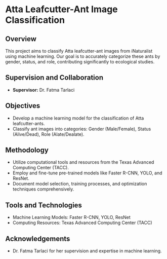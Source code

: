 # Atta Leafcutter-Ant Image Classification

## Overview
This project aims to classify Atta leafcutter-ant images from iNaturalist using machine learning. Our goal is to accurately categorize these ants by gender, status, and role, contributing significantly to ecological studies.

## Supervision and Collaboration
- **Supervisor:** Dr. Fatma Tarlaci

## Objectives
- Develop a machine learning model for the classification of Atta leafcutter-ants.
- Classify ant images into categories: Gender (Male/Female), Status (Alive/Dead), Role (Alate/Dealate).

## Methodology
- Utilize computational tools and resources from the Texas Advanced Computing Center (TACC).
- Employ and fine-tune pre-trained models like Faster R-CNN, YOLO, and ResNet.
- Document model selection, training processes, and optimization techniques comprehensively.

## Tools and Technologies
- Machine Learning Models: Faster R-CNN, YOLO, ResNet
- Computing Resources: Texas Advanced Computing Center (TACC)

## Acknowledgements
- Dr. Fatma Tarlaci for her supervision and expertise in machine learning.
